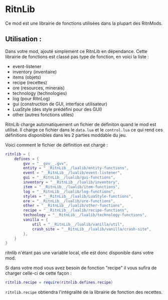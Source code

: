 # RitnLib

Ce mod est une librairie de fonctions utilisées dans la plupart des RitnMods.

## Utilisation :

Dans votre mod, ajouté simplement ce RitnLib en dépendance.
Cette librairie de fonctions est classé pas type de fonction, en voici la liste :

* event-listener
* inventory (inventaire)
* items (objets)
* recipe (recettes)
* ore (resources, minerais)
* technology (technologies)
* log (pour RitnLog)
* gui (construction de GUI, interface utilisateur)
* LuaStyle (des style prédéfini pour des GUI)
* other (autres fonctions utiles)

RitnLib charge automatiquement un fichier de définiton quand le mod est utilisé. Il charge ce fichier dans le ``data.lua`` et le ``control.lua`` ce qui rend ces définitions disponibles dans les 2 parties moddable du jeu.

Voici comment le fichier de définition est chargé :

```lua
ritnlib = {
    defines = {
        gvv = "__gvv__.gvv",
        entity = "__RitnLib__/lualib/entity-functions",
        event = "__RitnLib__/lualib/event-listener",
        gui = "__RitnLib__/lualib/gui-functions",
        inventory = "__RitnLib__/lualib/inventory",
        item = "__RitnLib__/lualib/item-functions",
        log = "__RitnLib__/lualib/log-functions",
        styles = "__RitnLib__/lualib/LuaStyle-functions",
        ore = "__RitnLib__/lualib/ore-functions",
        other = "__RitnLib__/lualib/other-functions",
        recipe = "__RitnLib__/lualib/recipe-functions",
        technology = "__RitnLib__/lualib/technology-functions",
        vanilla = {
            util = "__RitnLib__/lualib/vanilla/util",
            crash_site = "__RitnLib__/lualib/vanilla/crash-site",
        },
    }
}
```
ritnlib n'étant pas une variable local, elle est donc disponible dans votre mod.

Si dans votre mod vous avez besoin de fonction "recipe" il vous sufira de charger celle-ci de cette façon :
```lua
ritnlib.recipe = require(ritnlib.defines.recipe)
```

``ritnlib.recipe`` obtiendra l'intégralité de la librairie de fonction des recettes.
